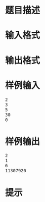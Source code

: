 

# 题目描述



# 输入格式



# 输出格式



# 样例输入


<pre>2
3
5
30
0
</pre>

# 样例输出


<pre>2
1
6
11307920</pre>

# 提示


<p>
<img src="/upload/image/20130109/20130109114414_85450.png" alt=""/> 
</p>
